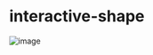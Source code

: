 # interactive-shape
![image](https://github.com/user-attachments/assets/65360cd0-ace9-4117-8bbc-6a821640b48b)

